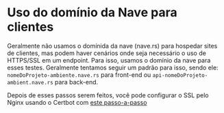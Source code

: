 # Uso do domínio da Nave para clientes

Geralmente não usamos o domínida da nave (nave.rs) para hospedar sites de clientes, mas podem haver cenários onde seja necessário o uso de HTTPS/SSL em um endpoint. Para isso, usamos o domínio da nave para esses testes.
Geralmente tentamos seguir um padrão para isso, sendo ele:
```nomeDoProjeto-ambiente.nave.rs``` para front-end ou
```api-nomeDoProjeto-ambient.nave.rs``` para back-end.

Depois de esses passos serem feitos, você pode configurar o SSL pelo Nginx usando o Certbot com [este passo-a-passo](/infra/use-cases/nginx/https)
